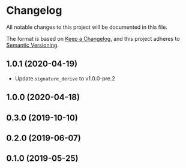# Changelog

All notable changes to this project will be documented in this file.

The format is based on [Keep a Changelog](https://keepachangelog.com/en/1.0.0/),
and this project adheres to [Semantic Versioning](https://semver.org/spec/v2.0.0.html).

## 1.0.1 (2020-04-19)

- Update `signature_derive` to v1.0.0-pre.2

## 1.0.0 (2020-04-18)

## 0.3.0 (2019-10-10)

## 0.2.0 (2019-06-07)

## 0.1.0 (2019-05-25)
